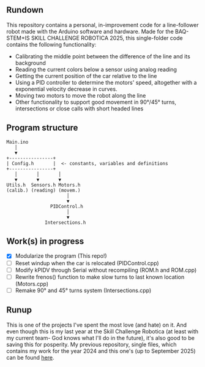 ## Rundown

This repository contains a personal, in-improvement code for a line-follower robot made with the Arduino software and hardware.
Made for the BAQ-STEM+IS SKILL CHALLENGE ROBOTICA 2025, this single-folder code contains the following functionality:

- Calibrating the middle point between the difference of the line and its background
- Reading the current colors below a sensor using analog reading
- Getting the current position of the car relative to the line
- Using a PID controller to determine the motors' speed, altogether with a exponential velocity decrease in curves.
- Moving two motors to move the robot along the line
- Other functionality to support good movement in 90°/45° turns, intersections or close calls with short headed lines

## Program structure

```
Main.ino
   │
   ▼
+----------------+
| Config.h       |  <- constants, variables and definitions
+----------------+
   │       │       │
   ▼       ▼       ▼
Utils.h  Sensors.h Motors.h
(calib.) (reading) (movem.)
                      │
                      ▼
                PIDControl.h
                      │
                      ▼
              Intersections.h
```

## Work(s) in progress

- [X] Modularize the program (This repo!)
- [ ] Reset windup when the car is relocated (PIDControl.cpp)
- [ ] Modify kPIDV through Serial without recompiling (ROM.h and ROM.cpp)
- [ ] Rewrite frenos() function to make slow turns to last known location (Motors.cpp)
- [ ] Remake 90° and 45° turns system (Intersections.cpp)

## Runup

This is one of the projects I've spent the most love (and hate) on it. And even though this is my last year at the Skill Challenge Robotica (at least with my current team- God knows what I'll do in the future), it's also good to be saving this for posperity.
My previous repository, single files, which contains my work for the year 2024 and this one's (up to September 2025) can be found [here](https://github.com/JustNotSebas/SKCHRobotica).




